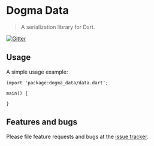 # Dogma Data

> A serialization library for Dart.

[![Gitter](https://badges.gitter.im/Join%20Chat.svg)](https://gitter.im/dogma-dart/dogma-data?utm_source=badge&utm_medium=badge&utm_campaign=pr-badge&utm_content=badge)

## Usage

A simple usage example:

    import 'package:dogma_data/data.dart';

    main() {
      
    }

## Features and bugs

Please file feature requests and bugs at the [issue tracker][tracker].

[tracker]: https://github.com/dogma-dart/dogma-data/issues
